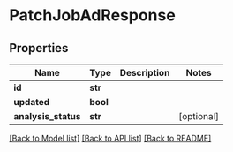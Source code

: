 # PatchJobAdResponse


## Properties
Name | Type | Description | Notes
------------ | ------------- | ------------- | -------------
**id** | **str** |  | 
**updated** | **bool** |  | 
**analysis_status** | **str** |  | [optional] 

[[Back to Model list]](../README.md#documentation-for-models) [[Back to API list]](../README.md#documentation-for-api-endpoints) [[Back to README]](../README.md)


